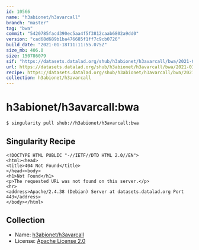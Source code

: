 ```yaml
---
id: 10566
name: "h3abionet/h3avarcall"
branch: "master"
tag: "bwa"
commit: "5420785facd390ec5aa4f5f3812caab6802a9dd0"
version: "cad68d689b1ba476685f1ff7c9cb0726"
build_date: "2021-01-18T11:11:55.075Z"
size_mb: 406.0
size: 150786079
sif: "https://datasets.datalad.org/shub/h3abionet/h3avarcall/bwa/2021-01-18-5420785f-cad68d68/cad68d689b1ba476685f1ff7c9cb0726.sif"
url: https://datasets.datalad.org/shub/h3abionet/h3avarcall/bwa/2021-01-18-5420785f-cad68d68/
recipe: https://datasets.datalad.org/shub/h3abionet/h3avarcall/bwa/2021-01-18-5420785f-cad68d68/Singularity
collection: h3abionet/h3avarcall
---
```


# h3abionet/h3avarcall:bwa

```bash
$ singularity pull shub://h3abionet/h3avarcall:bwa
```

## Singularity Recipe

```singularity
<!DOCTYPE HTML PUBLIC "-//IETF//DTD HTML 2.0//EN">
<html><head>
<title>404 Not Found</title>
</head><body>
<h1>Not Found</h1>
<p>The requested URL was not found on this server.</p>
<hr>
<address>Apache/2.4.38 (Debian) Server at datasets.datalad.org Port 443</address>
</body></html>
```

## Collection

 - Name: [h3abionet/h3avarcall](https://github.com/h3abionet/h3avarcall)
 - License: [Apache License 2.0](https://api.github.com/licenses/apache-2.0)

